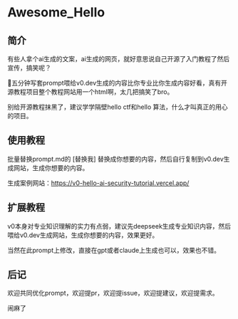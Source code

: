 # Awesome_Hello
## 简介

有些人拿个ai生成的文案，ai生成的网页，就好意思说自己开源了入门教程了然后宣传，搞笑呢？

👴五分钟写套prompt喂给v0.dev生成的内容比你专业比你生成内容好看，真有开源教程项目整个教程网站用一个html啊，太几把搞笑了bro。

别给开源教程抹黑了，建议学学隔壁hello ctf和hello 算法，什么才叫真正的用心的项目。

## 使用教程
批量替换prompt.md的 [替换我] 替换成你想要的内容，然后自行复制到v0.dev生成网站，生成你想要的内容。

生成案例网站：https://v0-hello-ai-security-tutorial.vercel.app/

## 扩展教程

v0本身对专业知识理解的实力有点弱，建议先deepseek生成专业知识内容，然后喂给v0.dev生成网站，生成你想要的内容，效果更好。

当然在此prompt上修改，直接在gpt或者claude上生成也可以，效果也不错。


## 后记
欢迎共同优化prompt，欢迎提pr，欢迎提issue，欢迎提建议，欢迎提需求。

闹麻了